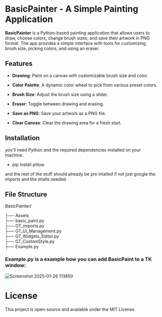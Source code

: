 # BasicPainter - A Simple Painting Application

**BasicPainter** is a Python-based painting application that allows users to draw, choose colors, change brush sizes, and save their artwork in PNG format. The app provides a simple interface with tools for customizing brush size, picking colors, and using an eraser. 

## Features

- **Drawing**: Paint on a canvas with customizable brush size and color.

- **Color Palette**: A dynamic color wheel to pick from various preset colors.

- **Brush Size**: Adjust the brush size using a slider.

- **Eraser**: Toggle between drawing and erasing.

- **Save as PNG**: Save your artwork as a PNG file.

- **Clear Canvas**: Clear the drawing area for a fresh start.


## Installation

 you'll need Python and the required dependencies installed on your machine.


- pip install pillow


and the rest of the stuff should already be pre intalled if not just google the imports and the intalls needed


## File Structure

BasicPainter/

├── Assets\
├── basic_paint.py            
├── GT_imports.py             
├── GT_Ui_Management.py       
├── GT_Widgets_Editor.py      
├── GT_CustomStyle.py   
├── Example.py 

### Example.py is a example how you can add BasicPaint to a TK window:

![Screenshot 2025-01-26 113850](https://github.com/user-attachments/assets/bc26e2c9-a12a-4215-80f8-d0d416b595ec) 

# License
 This project is open-source and available under the MIT License.
